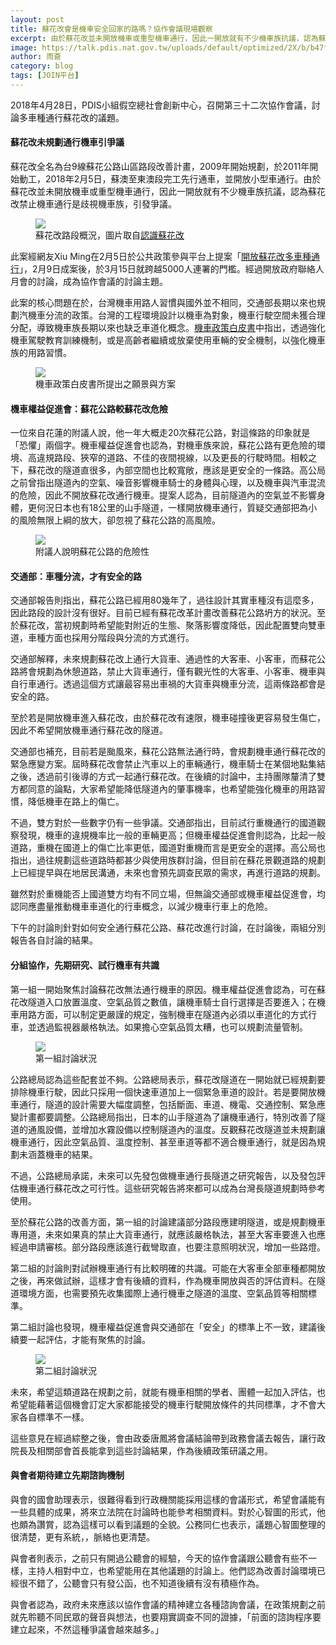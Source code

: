 ```yaml
---
layout: post
title: 蘇花改會是機車安全回家的路嗎？協作會議現場觀察
excerpt: 由於蘇花改並未開放機車或重型機車通行，因此一開放就有不少機車族抗議，認為蘇花改禁止機車通行是歧視機車族，引發爭議。此次會議討論後，公路總局承諾將會發包做機車通行長隧道之相關研究，供後續政策參考。未來，這類道路在規劃之前，也希望能有機車相關的學者、團體一起加入評估，讓規劃能更完善。
image: https://talk.pdis.nat.gov.tw/uploads/default/optimized/2X/b/b47fb29c6be0f07c367fff2529cad68e7d0e377e_1_690x286.jpg
author: 雨蒼
category: blog
tags: [JOIN平台]
---
```


2018年4月28日，PDIS小組假空總社會創新中心，召開第三十二次協作會議，討論多車種通行蘇花改的議題。

#### 蘇花改未規劃通行機車引爭議

蘇花改全名為台9線蘇花公路山區路段改善計畫，2009年開始規劃，於2011年開始動工，2018年2月5日，蘇澳至東澳段完工先行通車，並開放小型車通行。由於蘇花改並未開放機車或重型機車通行，因此一開放就有不少機車族抗議，認為蘇花改禁止機車通行是歧視機車族，引發爭議。

<figure>
  <img src="https://talk.pdis.nat.gov.tw/uploads/default/optimized/2X/3/350438d6348a63737e45c0bee581b542f5cad01a_1_580x500.jpg">
  <figcaption>蘇花改路段概況，圖片取自<a href="https://thbu4.thb.gov.tw/page?node=6861c85c-e12e-468e-b885-f3e9d29d40ed" target="_blank">認識蘇花改</a></figcaption>
</figure>

此案經網友Xiu Ming在2月5日於公共政策參與平台上提案「[開放蘇花改多車種通行](https://join.gov.tw/idea/detail/4afaf924-a334-4d90-b580-a2183a87993c)」，2月9日成案後，於3月15日就跨越5000人連署的門檻。經過開放政府聯絡人月會的討論，成為協作會議的討論主題。

此案的核心問題在於，台灣機車用路人習慣與國外並不相同，交通部長期以來也規劃汽機車分流的政策。台灣的工程環境設計以機車為對象，機車行駛空間未獲合理分配，導致機車族長期以來也缺乏車道化概念。[機車政策白皮書](https://www.iot.gov.tw/Modules/Publication/Publication-Details?node=3598166a-c839-4f0d-8beb-33c093e49de0&id=40b33382-06bb-4c86-9c38-2affa9c17e12)中指出，透過強化機車駕駛教育訓練機制，或是高齡者繼續或放棄使用車輛的安全機制，以強化機車族的用路習慣。

<figure>
  <img src="https://talk.pdis.nat.gov.tw/uploads/default/optimized/2X/e/e24c0a6c493a601dad9bcf5a69161b898741dc37_1_440x500.png">
  <figcaption>機車政策白皮書所提出之願景與方案</figcaption>
</figure>

#### 機車權益促進會：蘇花公路較蘇花改危險

一位來自花蓮的附議人說，他一年大概走20次蘇花公路，對這條路的印象就是「恐懼」兩個字。機車權益促進會也認為，對機車族來說，蘇花公路有更危險的環境、高違規路段、狹窄的道路、不佳的夜間視線，以及更長的行駛時間。相較之下，蘇花改的隧道直很多，內部空間也比較寬敞，應該是更安全的一條路。高公局之前曾指出隧道內的空氣、噪音影響機車騎士的身體與心理，以及機車與汽車混流的危險，因此不開放蘇花改通行機車。提案人認為，目前隧道內的空氣並不影響身體，更何況日本也有18公里的山手隧道，一樣開放機車通行，質疑交通部把為小的風險無限上綱的放大，卻忽視了蘇花公路的高風險。

<figure>
  <img src="https://talk.pdis.nat.gov.tw/uploads/default/optimized/2X/9/91e7f22df03a7a0290dc1d350f79671540af15a3_1_690x388.JPG">
  <figcaption>附議人說明蘇花公路的危險性</figcaption>
</figure>

#### 交通部：車種分流，才有安全的路

交通部報告則指出，蘇花公路已經用80幾年了，過往設計其實車種沒有這麼多，因此路段的設計沒有很好。目前已經有蘇花改革計畫改善蘇花公路坍方的狀況。至於蘇花改，當初規劃時希望能對附近的生態、聚落影響度降低，因此配置雙向雙車道，車種方面也採用分階段與分流的方式進行。

交通部解釋，未來規劃蘇花改上通行大貨車、通過性的大客車、小客車，而蘇花公路將會規劃為休憩道路，禁止大貨車通行，僅有觀光性的大客車、小客車、機車與自行車通行。透過這個方式讓最容易出車禍的大貨車與機車分流，這兩條路都會是安全的路。

至於若是開放機車進入蘇花改，由於蘇花改有速限，機車碰撞後更容易發生傷亡，因此不希望開放機車通行蘇花改的隧道。

交通部也補充，目前若是颱風來，蘇花公路無法通行時，會規劃機車通行蘇花改的緊急應變方案。屆時蘇花改會禁止汽車以上的車輛通行，機車騎士在某個地點集結之後，透過前引後導的方式一起通行蘇花改。在後續的討論中，主持團隊釐清了雙方都同意的論點，大家希望能降低隧道內的肇事機率，也希望能強化機車的用路習慣，降低機車在路上的傷亡。

不過，雙方對於一些數字仍有一些爭議。交通部指出，目前試行重機通行的國道觀察發現，機車的違規機率比一般的車輛更高；但機車權益促進會則認為，比起一般道路，重機在國道上的傷亡比率更低，國道對重機而言是更安全的選擇。高公局也指出，過往規劃這些道路時都甚少與使用族群討論，但目前在蘇花景觀道路的規劃上已經提早與在地居民溝通，未來也會預先調查民眾的需求，再進行道路的規劃。

雖然對於重機能否上國道雙方均有不同立場，但無論交通部或機車權益促進會，均認同應盡量推動機車車道化的行車概念，以減少機車行車上的危險。

下午的討論則針對如何安全通行蘇花公路、蘇花改進行討論，在討論後，兩組分別報告各自討論的結果。

#### 分組協作，先期研究、試行機車有共識

第一組一開始聚焦討論蘇花改無法通行機車的原因。機車權益促進會認為，可在蘇花改隧道入口放置溫度、空氣品質之數值，讓機車騎士自行選擇是否要進入；在機車用路方面，可以制定更嚴謹的規定，強制機車在隧道內必須以車道化的方式行車，並透過監視器嚴格執法。如果擔心空氣品質太糟，也可以規劃流量管制。

<figure>
  <img src="https://talk.pdis.nat.gov.tw/uploads/default/optimized/2X/d/d47f87becdf8b00993ceb9a41dd5000b81db8074_1_690x388.JPG">
  <figcaption>第一組討論狀況</figcaption>
</figure>

公路總局認為這些配套並不夠。公路總局表示，蘇花改隧道在一開始就已經規劃要排除機車行駛，因此只採用一個快速車道加上一個緊急車道的設計。若是要開放機車通行，隧道的設計需要大幅度調整，包括斷面、車道、機電、交通控制、緊急應變計畫都要調整。公路總局指出，日本的山手隧道為了讓機車通行，特別改善了隧道的通風設備，並增加水霧設備以控制隧道內的溫度。反觀蘇花改隧道並未規劃讓機車通行，因此空氣品質、溫度控制、甚至車道等都不適合機車通行，就是因為規劃未涵蓋機車的結果。

不過，公路總局承諾，未來可以先發包做機車通行長隧道之研究報告，以及發包評估機車通行蘇花改之可行性。這些研究報告將來都可以成為台灣長隧道規劃時參考使用。

至於蘇花公路的改善方面，第一組的討論建議部分路段應建明隧道，或是規劃機車專用道，未來如果真的禁止大貨車通行，就應該嚴格執法，甚至大客車要進入也應經過申請審核。部分路段應該進行截彎取直，也要注意照明狀況，增加一些路燈。

第二組的討論則對試辦機車通行有比較明確的共識。可能在大客車全部車種都開放之後，再來做試辦，這樣才會有後續的資料，作為機車開放與否的評估資料。在隧道環境方面，也需要預先收集國際上通行機車之隧道的溫度、空氣品質等相關標準。

第二組討論也發現，機車權益促進會與交通部在「安全」的標準上不一致，建議後續要一起評估，才能有聚焦的討論。

<figure>
  <img src="https://talk.pdis.nat.gov.tw/uploads/default/optimized/2X/1/1bd8d1a6b2dd9e99a0bb43faa3af0e5a26a2be0b_1_690x388.JPG">
  <figcaption>第二組討論狀況</figcaption>
</figure>

未來，希望這類道路在規劃之前，就能有機車相關的學者、團體一起加入評估，也希望能藉著這個機會訂定大家都能接受的機車行駛開放條件的共同標準，才不會大家各自標準不一樣。

這些意見在經過綜整之後，會由政委唐鳳將會議結論帶到政務會議去報告，讓行政院長及相關部會首長能拿到這些討論結果，作為後續政策研議之用。

#### 與會者期待建立先期諮詢機制

與會的國會助理表示，很難得看到行政機關能採用這樣的會議形式，希望會議能有一些具體的成果，將來立法院在討論時也能參考相關資料。對於心智圖的形式，他也頗為讚賞，認為這樣可以看到議題的全貌。公務同仁也表示，議題心智圖整理的很清楚，更有系統，，脈絡也更清楚。

與會者則表示，之前只有開過公聽會的經驗，今天的協作會議跟公聽會有些不一樣，主持人相對中立，也希望能用在其他議題的討論上。他們認為改善討論環境已經很不錯了，公聽會只有發公函，也不知道後續有沒有積極作為。

與會者認為，政府未來應該以協作會議的精神建立各種諮詢會議，在政策規劃之前就先聆聽不同民眾的聲音與想法，也要翔實調查不同的證據，「前面的諮詢程序要建立起來，不然這種爭議會越來越多。」
